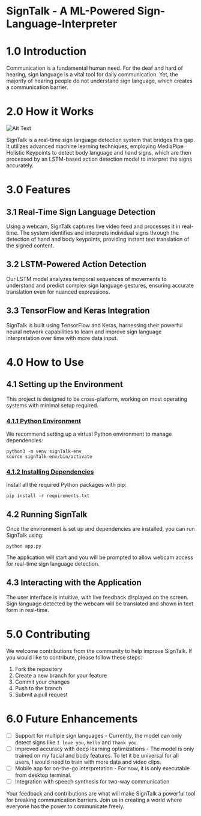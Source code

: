 # SignTalk - A ML-Powered Sign-Language-Interpreter

# 1.0 Introduction

Communication is a fundamental human need. For the deaf and hard of hearing, sign language is a vital tool for daily communication. Yet, the majority of hearing people do not understand sign language, which creates a communication barrier.

# 2.0 How it Works

![Alt Text](/images/signTalkDemo.gif)

SignTalk is a real-time sign language detection system that bridges this gap. It utilizes advanced machine learning techniques, employing MediaPipe Holistic Keypoints to detect body language and hand signs, which are then processed by an LSTM-based action detection model to interpret the signs accurately.

# 3.0 Features

## 3.1 Real-Time Sign Language Detection

Using a webcam, SignTalk captures live video feed and processes it in real-time. The system identifies and interprets individual signs through the detection of hand and body keypoints, providing instant text translation of the signed content.

## 3.2 LSTM-Powered Action Detection

Our LSTM model analyzes temporal sequences of movements to understand and predict complex sign language gestures, ensuring accurate translation even for nuanced expressions.

## 3.3 TensorFlow and Keras Integration

SignTalk is built using TensorFlow and Keras, harnessing their powerful neural network capabilities to learn and improve sign language interpretation over time with more data input.

# 4.0 How to Use

## 4.1 Setting up the Environment

This project is designed to be cross-platform, working on most operating systems with minimal setup required.

### <u>4.1.1 Python Environment</u>

We recommend setting up a virtual Python environment to manage dependencies:

```
python3 -m venv signTalk-env
source signTalk-env/bin/activate
```

### <u>4.1.2 Installing Dependencies</u>

Install all the required Python packages with pip:

```
pip install -r requirements.txt
```

## 4.2 Running SignTalk

Once the environment is set up and dependencies are installed, you can run SignTalk using:

```
python app.py
```

The application will start and you will be prompted to allow webcam access for real-time sign language detection.

## 4.3 Interacting with the Application

The user interface is intuitive, with live feedback displayed on the screen. Sign language detected by the webcam will be translated and shown in text form in real-time.

# 5.0 Contributing

We welcome contributions from the community to help improve SignTalk. If you would like to contribute, please follow these steps:

1. Fork the repository
2. Create a new branch for your feature
3. Commit your changes
4. Push to the branch
5. Submit a pull request

# 6.0 Future Enhancements

- [ ] Support for multiple sign languages - Currently, the model can only detect signs like `I love you`, `Hello` and `Thank you`.
- [ ] Improved accuracy with deep learning optimizations - The model is only trained on my facial and body features. To let it be universal for all users, I would need to train with more data and video clips.
- [ ] Mobile app for on-the-go interpretation - For now, it is only executable from desktop terminal.
- [ ] Integration with speech synthesis for two-way communication

Your feedback and contributions are what will make SignTalk a powerful tool for breaking communication barriers. Join us in creating a world where everyone has the power to communicate freely.
